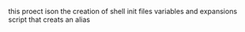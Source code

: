  this proect ison the creation of shell init files variables and expansions
script that creats an alias
